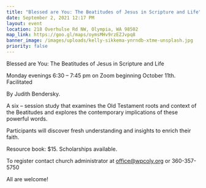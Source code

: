 ```yaml
---
title: "Blessed are You: The Beatitudes of Jesus in Scripture and Life"
date: September 2, 2021 12:17 PM
layout: event
location: 218 Overhulse Rd NW, Olympia, WA 98502
map_link: https://goo.gl/maps/oymsMHv9rzEZJvpq8
banner_image: /images/uploads/kelly-sikkema-ynrndb-xtme-unsplash.jpg
priority: false
---
```



Blessed are You: The Beatitudes of Jesus in Scripture and Life

Monday evenings 6:30 – 7:45 pm on Zoom beginning October 11th. Facilitated

By Judith Bendersky.

A six – session study that examines the Old Testament roots and context of the Beatitudes and explores the contemporary implications of these powerful words.

Participants will discover fresh understanding and insights to enrich their faith.

Resource book: $15. Scholarships available.

To register contact church administrator at [office@wpcoly.org](mailto:office@wpcoly.org) or 360-357-5750

All are welcome!

<!--EndFragment-->